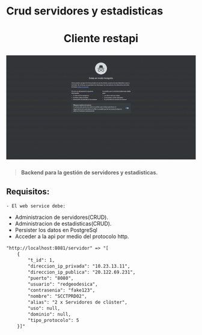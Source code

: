 
# Crud servidores y estadisticas 


<h1 align="center">
  <p align="center">Cliente restapi</p>
  <img src="https://raw.githubusercontent.com/andresigacgmail/generar-uso-storage/main/src/main/resources/static/img/generar%20uso.gif" alt="encriptador texto">
</h1>

> **Backend para la gestión de servidores y estadisticas.**


>
## Requisitos:
	- El web service debe:
- Administracion de servidores(CRUD).
- Administracion de estadisticas(CRUD).
- Persister los datos en PostgreSql
- Acceder a la api por medio del protocolo http.


```Por ejemplo:
"http://localhost:8081/servidor" => "[
    {
        "t_id": 1,
        "direccion_ip_privada": "10.23.13.11",
        "direccion_ip_publica": "20.122.69.231",
        "puerto": "8080",
        "usuario": "redgeodesica",
        "contrasenia": "fake123",
        "nombre": "SCCTPRD02",
        "alias": "2 x Servidores de clúster",
        "uso": null,
        "dominio": null,
        "tipo_protocolo": 5
    }]"
```

